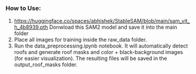 ### How to Use:
1. https://huggingface.co/spaces/abhishek/StableSAM/blob/main/sam_vit_h_4b8939.pth Donwload this SAM2 model and save it into the main folder
2. Place all images for training inside the raw_data folder.
3. Run the data_preprocessing.ipynb notebook. It will automatically detect roofs and generate roof masks and color + black-background images (for easier visualization). The resulting files will be saved in the output_roof_masks folder.
